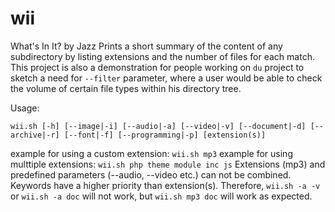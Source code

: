 # wii
What's In It? by Jazz
Prints a short summary of the content of any subdirectory by listing extensions and the number of files for each match. 
This project is also a demonstration for people working on `du` project to sketch a need for `--filter` parameter, where a user would be able to check the volume of certain file types within his directory tree.

Usage: 

`wii.sh [-h] [--image|-i] [--audio|-a] [--video|-v] [--document|-d] [--archive|-r] [--font|-f] [--programming|-p] [extension(s)]`

example for using a custom extension: `wii.sh mp3`
example for using multtiple extensions: `wii.sh php theme module inc js`
Extensions (mp3) and predefined parameters (--audio, --video etc.) can not be combined. Keywords have a higher priority than extension(s).
Therefore, `wii.sh -a -v` or `wii.sh -a doc` will not work, but `wii.sh mp3 doc` will work as expected.
